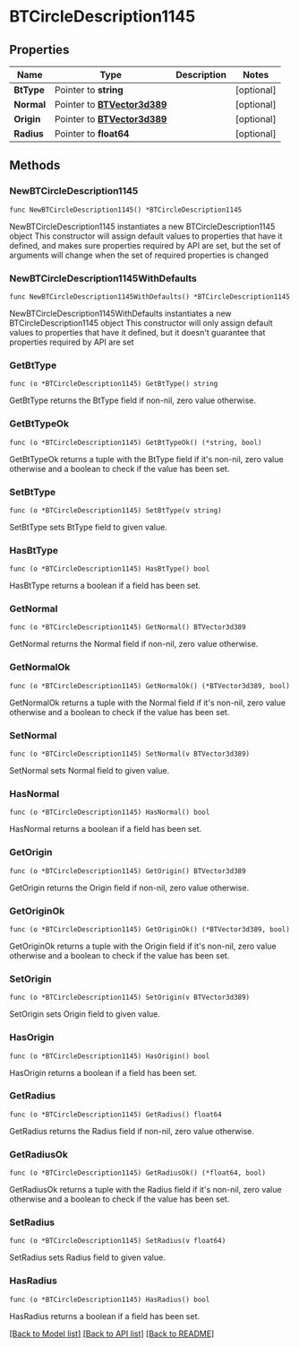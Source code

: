 # BTCircleDescription1145

## Properties

Name | Type | Description | Notes
------------ | ------------- | ------------- | -------------
**BtType** | Pointer to **string** |  | [optional] 
**Normal** | Pointer to [**BTVector3d389**](BTVector3d-389.md) |  | [optional] 
**Origin** | Pointer to [**BTVector3d389**](BTVector3d-389.md) |  | [optional] 
**Radius** | Pointer to **float64** |  | [optional] 

## Methods

### NewBTCircleDescription1145

`func NewBTCircleDescription1145() *BTCircleDescription1145`

NewBTCircleDescription1145 instantiates a new BTCircleDescription1145 object
This constructor will assign default values to properties that have it defined,
and makes sure properties required by API are set, but the set of arguments
will change when the set of required properties is changed

### NewBTCircleDescription1145WithDefaults

`func NewBTCircleDescription1145WithDefaults() *BTCircleDescription1145`

NewBTCircleDescription1145WithDefaults instantiates a new BTCircleDescription1145 object
This constructor will only assign default values to properties that have it defined,
but it doesn't guarantee that properties required by API are set

### GetBtType

`func (o *BTCircleDescription1145) GetBtType() string`

GetBtType returns the BtType field if non-nil, zero value otherwise.

### GetBtTypeOk

`func (o *BTCircleDescription1145) GetBtTypeOk() (*string, bool)`

GetBtTypeOk returns a tuple with the BtType field if it's non-nil, zero value otherwise
and a boolean to check if the value has been set.

### SetBtType

`func (o *BTCircleDescription1145) SetBtType(v string)`

SetBtType sets BtType field to given value.

### HasBtType

`func (o *BTCircleDescription1145) HasBtType() bool`

HasBtType returns a boolean if a field has been set.

### GetNormal

`func (o *BTCircleDescription1145) GetNormal() BTVector3d389`

GetNormal returns the Normal field if non-nil, zero value otherwise.

### GetNormalOk

`func (o *BTCircleDescription1145) GetNormalOk() (*BTVector3d389, bool)`

GetNormalOk returns a tuple with the Normal field if it's non-nil, zero value otherwise
and a boolean to check if the value has been set.

### SetNormal

`func (o *BTCircleDescription1145) SetNormal(v BTVector3d389)`

SetNormal sets Normal field to given value.

### HasNormal

`func (o *BTCircleDescription1145) HasNormal() bool`

HasNormal returns a boolean if a field has been set.

### GetOrigin

`func (o *BTCircleDescription1145) GetOrigin() BTVector3d389`

GetOrigin returns the Origin field if non-nil, zero value otherwise.

### GetOriginOk

`func (o *BTCircleDescription1145) GetOriginOk() (*BTVector3d389, bool)`

GetOriginOk returns a tuple with the Origin field if it's non-nil, zero value otherwise
and a boolean to check if the value has been set.

### SetOrigin

`func (o *BTCircleDescription1145) SetOrigin(v BTVector3d389)`

SetOrigin sets Origin field to given value.

### HasOrigin

`func (o *BTCircleDescription1145) HasOrigin() bool`

HasOrigin returns a boolean if a field has been set.

### GetRadius

`func (o *BTCircleDescription1145) GetRadius() float64`

GetRadius returns the Radius field if non-nil, zero value otherwise.

### GetRadiusOk

`func (o *BTCircleDescription1145) GetRadiusOk() (*float64, bool)`

GetRadiusOk returns a tuple with the Radius field if it's non-nil, zero value otherwise
and a boolean to check if the value has been set.

### SetRadius

`func (o *BTCircleDescription1145) SetRadius(v float64)`

SetRadius sets Radius field to given value.

### HasRadius

`func (o *BTCircleDescription1145) HasRadius() bool`

HasRadius returns a boolean if a field has been set.


[[Back to Model list]](../README.md#documentation-for-models) [[Back to API list]](../README.md#documentation-for-api-endpoints) [[Back to README]](../README.md)


